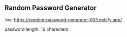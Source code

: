 <h2>Random Password Generator</h2>

<a target='_blank'> live: https://random-password-generator-003.netlify.app/ </a>
<p></p>
<p> password length: 16 characters </p>

